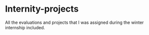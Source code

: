 # Internity-projects

All the evaluations and projects that I was assigned during the winter internship included.
